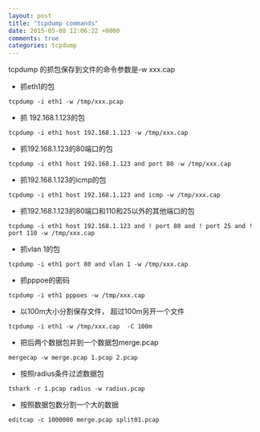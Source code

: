```yaml
---
layout: post
title: "tcpdump commands"
date: 2015-05-08 12:06:22 +0000
comments: true
categories: tcpdump
---
```


tcpdump 的抓包保存到文件的命令参数是-w xxx.cap

* 抓eth1的包
```
tcpdump -i eth1 -w /tmp/xxx.pcap
```
* 抓 192.168.1.123的包
```
tcpdump -i eth1 host 192.168.1.123 -w /tmp/xxx.cap
```

* 抓192.168.1.123的80端口的包
```
tcpdump -i eth1 host 192.168.1.123 and port 80 -w /tmp/xxx.cap
```

* 抓192.168.1.123的icmp的包
```
tcpdump -i eth1 host 192.168.1.123 and icmp -w /tmp/xxx.cap
```

* 抓192.168.1.123的80端口和110和25以外的其他端口的包
```
tcpdump -i eth1 host 192.168.1.123 and ! port 80 and ! port 25 and ! port 110 -w /tmp/xxx.cap
```

* 抓vlan 1的包
```
tcpdump -i eth1 port 80 and vlan 1 -w /tmp/xxx.cap
```

* 抓pppoe的密码
```
tcpdump -i eth1 pppoes -w /tmp/xxx.cap
```

* 以100m大小分割保存文件， 超过100m另开一个文件
```
tcpdump -i eth1 -w /tmp/xxx.cap  -C 100m
```

* 把后两个数据包并到一个数据包merge.pcap
```
mergecap -w merge.pcap 1.pcap 2.pcap
```

* 按照radius条件过滤数据包
```
tshark -r 1.pcap radius -w radius.pcap
```

* 按照数据包数分割一个大的数据
```
editcap -c 1000000 merge.pcap split01.pcap
```
